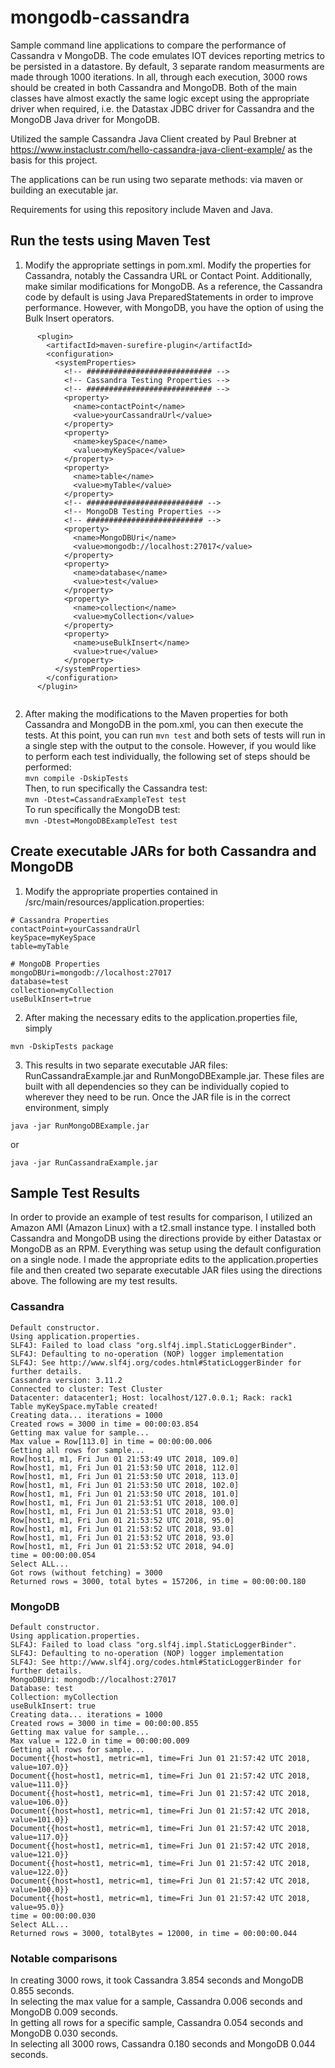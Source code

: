 # mongodb-cassandra
Sample command line applications to compare the performance of Cassandra v MongoDB.  The code emulates IOT devices reporting metrics to be persisted in a datastore.  By default, 3 separate random measurments are made through 1000 iterations.  In all, through each execution, 3000 rows should be created in both Cassandra and MongoDB.  Both of the main classes have almost exactly the same logic except using the appropriate driver when required, i.e. the Datastax JDBC driver for Cassandra and the MongoDB Java driver for MongoDB.

Utilized the sample Cassandra Java Client created by Paul Brebner at https://www.instaclustr.com/hello-cassandra-java-client-example/ as the basis for this project.

The applications can be run using two separate methods: via maven or building an executable jar.

Requirements for using this repository include Maven and Java.

## Run the tests using Maven Test
1.  Modify the appropriate settings in pom.xml.  Modify the properties for Cassandra, notably the Cassandra URL or Contact Point.  Additionally, make similar modifications for MongoDB.  As a reference, the Cassandra code by default is using Java PreparedStatements in order to improve performance.  However, with MongoDB, you have the option of using the Bulk Insert operators.

``` 
      <plugin>
        <artifactId>maven-surefire-plugin</artifactId>
        <configuration>
          <systemProperties>
            <!-- ############################ -->
            <!-- Cassandra Testing Properties -->
            <!-- ############################ -->
            <property>
              <name>contactPoint</name>
              <value>yourCassandraUrl</value>
            </property>
            <property>
              <name>keySpace</name>
              <value>myKeySpace</value>
            </property>
            <property>
              <name>table</name>
              <value>myTable</value>
            </property>
            <!-- ########################## -->
            <!-- MongoDB Testing Properties -->
            <!-- ########################## -->
            <property>
              <name>MongoDBUri</name>
              <value>mongodb://localhost:27017</value>
            </property>
            <property>
              <name>database</name>
              <value>test</value>
            </property>
            <property>
              <name>collection</name>
              <value>myCollection</value>
            </property>
            <property>
              <name>useBulkInsert</name>
              <value>true</value>
            </property>
          </systemProperties>
        </configuration>
      </plugin>
      
```

2.  After making the modifications to the Maven properties for both Cassandra and MongoDB in the pom.xml, you can then execute the tests.  At this point, you can run ` mvn test ` and both sets of tests will run in a single step with the output to the console.  However, if you would like to perform each test individually, the following set of steps should be performed: \
``` mvn compile -DskipTests ``` \
Then, to run specifically the Cassandra test: \
``` mvn -Dtest=CassandraExampleTest test ``` \
To run specifically the MongoDB test: \
``` mvn -Dtest=MongoDBExampleTest test ``` 

## Create executable JARs for both Cassandra and MongoDB
1.  Modify the appropriate properties contained in <application-root-dir>/src/main/resources/application.properties:
```
# Cassandra Properties
contactPoint=yourCassandraUrl
keySpace=myKeySpace
table=myTable

# MongoDB Properties
mongoDBUri=mongodb://localhost:27017
database=test
collection=myCollection
useBulkInsert=true

```
2.  After making the necessary edits to the application.properties file, simply 
``` 
mvn -DskipTests package
```

3.  This results in two separate executable JAR files: RunCassandraExample.jar and RunMongoDBExample.jar.  These files are built with all dependencies so they can be individually copied to wherever they need to be run.  Once the JAR file is in the correct environment, simply
```
java -jar RunMongoDBExample.jar
```
or
```
java -jar RunCassandraExample.jar
```
## Sample Test Results
In order to provide an example of test results for comparison, I utilized an Amazon AMI (Amazon Linux) with a t2.small instance type.  I installed both Cassandra and MongoDB using the directions provide by either Datastax or MongoDB as an RPM.  Everything was setup using the default configuration on a single node.  I made the appropriate edits to the application.properties file and then created two separate executable JAR files using the directions above.  The following are my test results.

### Cassandra
```
Default constructor.
Using application.properties.
SLF4J: Failed to load class "org.slf4j.impl.StaticLoggerBinder".
SLF4J: Defaulting to no-operation (NOP) logger implementation
SLF4J: See http://www.slf4j.org/codes.html#StaticLoggerBinder for further details.
Cassandra version: 3.11.2
Connected to cluster: Test Cluster
Datacenter: datacenter1; Host: localhost/127.0.0.1; Rack: rack1
Table myKeySpace.myTable created!
Creating data... iterations = 1000
Created rows = 3000 in time = 00:00:03.854
Getting max value for sample...
Max value = Row[113.0] in time = 00:00:00.006
Getting all rows for sample...
Row[host1, m1, Fri Jun 01 21:53:49 UTC 2018, 109.0]
Row[host1, m1, Fri Jun 01 21:53:50 UTC 2018, 112.0]
Row[host1, m1, Fri Jun 01 21:53:50 UTC 2018, 113.0]
Row[host1, m1, Fri Jun 01 21:53:50 UTC 2018, 102.0]
Row[host1, m1, Fri Jun 01 21:53:50 UTC 2018, 101.0]
Row[host1, m1, Fri Jun 01 21:53:51 UTC 2018, 100.0]
Row[host1, m1, Fri Jun 01 21:53:51 UTC 2018, 93.0]
Row[host1, m1, Fri Jun 01 21:53:52 UTC 2018, 95.0]
Row[host1, m1, Fri Jun 01 21:53:52 UTC 2018, 93.0]
Row[host1, m1, Fri Jun 01 21:53:52 UTC 2018, 93.0]
Row[host1, m1, Fri Jun 01 21:53:52 UTC 2018, 94.0]
time = 00:00:00.054
Select ALL...
Got rows (without fetching) = 3000
Returned rows = 3000, total bytes = 157206, in time = 00:00:00.180

```
### MongoDB
```
Default constructor.
Using application.properties.
SLF4J: Failed to load class "org.slf4j.impl.StaticLoggerBinder".
SLF4J: Defaulting to no-operation (NOP) logger implementation
SLF4J: See http://www.slf4j.org/codes.html#StaticLoggerBinder for further details.
MongoDBUri: mongodb://localhost:27017
Database: test
Collection: myCollection
useBulkInsert: true
Creating data... iterations = 1000
Created rows = 3000 in time = 00:00:00.855
Getting max value for sample...
Max value = 122.0 in time = 00:00:00.009
Getting all rows for sample...
Document{{host=host1, metric=m1, time=Fri Jun 01 21:57:42 UTC 2018, value=107.0}}
Document{{host=host1, metric=m1, time=Fri Jun 01 21:57:42 UTC 2018, value=111.0}}
Document{{host=host1, metric=m1, time=Fri Jun 01 21:57:42 UTC 2018, value=106.0}}
Document{{host=host1, metric=m1, time=Fri Jun 01 21:57:42 UTC 2018, value=101.0}}
Document{{host=host1, metric=m1, time=Fri Jun 01 21:57:42 UTC 2018, value=117.0}}
Document{{host=host1, metric=m1, time=Fri Jun 01 21:57:42 UTC 2018, value=121.0}}
Document{{host=host1, metric=m1, time=Fri Jun 01 21:57:42 UTC 2018, value=122.0}}
Document{{host=host1, metric=m1, time=Fri Jun 01 21:57:42 UTC 2018, value=100.0}}
Document{{host=host1, metric=m1, time=Fri Jun 01 21:57:42 UTC 2018, value=95.0}}
time = 00:00:00.030
Select ALL...
Returned rows = 3000, totalBytes = 12000, in time = 00:00:00.044
```
### Notable comparisons
In creating 3000 rows, it took Cassandra 3.854 seconds and MongoDB 0.855 seconds. \
In selecting the max value for a sample, Cassandra 0.006 seconds and MongoDB 0.009 seconds. \
In getting all rows for a specific sample, Cassandra 0.054 seconds and MongoDB 0.030 seconds. \
In selecting all 3000 rows, Cassandra 0.180 seconds and MongoDB 0.044 seconds.
